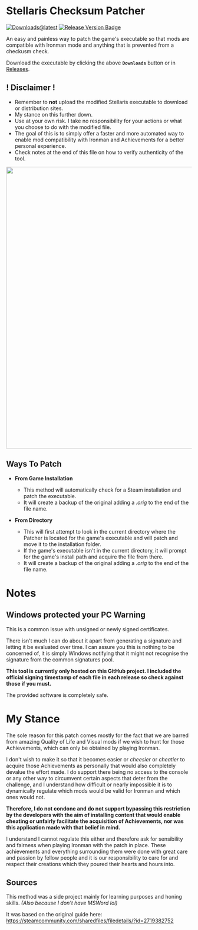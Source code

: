 # Stellaris Checksum Patcher

[![Downloads@latest](https://img.shields.io/github/downloads/r0fld4nc3/stellaris-exe-checksum-patcher/total?style=for-the-badge)](https://github.com/r0fld4nc3/stellaris-exe-checksum-patcher/releases/latest/download/StellarisChecksumPatcher.exe)
[![Release Version Badge](https://img.shields.io/github/v/release/r0fld4nc3/stellaris-exe-checksum-patcher?style=for-the-badge)](https://github.com/r0fld4nc3/stellaris-exe-checksum-patcher/releases)

An easy and painless way to patch the game's executable so that mods are compatible with Ironman mode and anything that is prevented from a checkusm check.

Download the executable by clicking the above **``Downloads``** button or in [Releases](https://github.com/r0fld4nc3/stellaris-exe-checksum-patcher/releases).

## ! Disclaimer !
* Remember to **not** upload the modified Stellaris executable to download or distribution sites.
* My stance on this further down.
* Use at your own risk. I take no responsibility for your actions or what you choose to do with the modified file.
* The goal of this is to simply offer a faster and more automated way to enable mod compatibility with Ironman and Achievements for a better personal experience.
* Check notes at the end of this file on how to verify authenticity of the tool.

<p align="center">
<img src="https://github.com/r0fld4nc3/stellaris-exe-checksum-patcher/blob/main/media/stellaris-checksum-patcher-02.png" width="762">
</p>

## Ways To Patch
* **From Game Installation**
  * This method will automatically check for a Steam installation and patch the executable.
  * It will create a backup of the original adding a _.orig_ to the end of the file name.

* **From Directory**
  * This will first attempt to look in the current directory where the Patcher is located for the game's executable and will patch and move it to the installation folder.
  * If the game's executable isn't in the current directory, it will prompt for the game's install path and acquire the file from there.
  * It will create a backup of the original adding a _.orig_ to the end of the file name.

# Notes
## Windows protected your PC Warning
This is a common issue with unsigned or newly signed certificates.
  
There isn't much I can do about it apart from generating a signature and letting it be evaluated over time. I can assure you this is nothing to be concerned of, it is simply Windows notifying that it might not recognise the signature from the common signatures pool.

**This tool is currently only hosted on this GitHub project. I included the official signing timestamp of each file in each release so check against those if you must.**
  
The provided software is completely safe.

# My Stance
The sole reason for this patch comes mostly for the fact that we are barred from amazing Quality of Life and Visual mods if we wish to hunt for those Achievements, which can only be obtained by playing Ironman. 

I don't wish to make it so that it becomes easier or _cheesier_ or _cheatier_ to acquire those Achievements as personally that would also completely devalue the effort made. I do support there being no access to the console or any other way to circumvent certain aspects that deter from the challenge, and I understand how difficult or nearly impossible it is to dynamically regulate which mods would be valid for Ironman and which ones would not.

**Therefore, I do not condone and do not support bypassing this restriction by the developers with the aim of installing content that would enable cheating or unfairly facilitate the acquisition of Achievements, nor was this application made with that belief in mind.**

I understand I cannot regulate this either and therefore ask for sensibility and fairness when playing Ironman with the patch in place. These achievements and everything surrounding them were done with great care and passion by fellow people and it is our responsibility to care for and respect their creations which they poured their hearts and hours into.

## Sources
This method was a side project mainly for learning purposes and honing skills. _(Also because I don't have MSWord lol)_

It was based on the original guide here: https://steamcommunity.com/sharedfiles/filedetails/?id=2719382752
